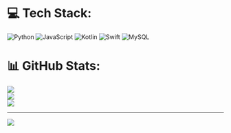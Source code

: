 
# 💻 Tech Stack:
![Python](https://img.shields.io/badge/python-3670A0?style=for-the-badge&logo=python&logoColor=ffdd54) ![JavaScript](https://img.shields.io/badge/javascript-%23323330.svg?style=for-the-badge&logo=javascript&logoColor=%23F7DF1E) ![Kotlin](https://img.shields.io/badge/kotlin-%237F52FF.svg?style=for-the-badge&logo=kotlin&logoColor=white) ![Swift](https://img.shields.io/badge/swift-F54A2A?style=for-the-badge&logo=swift&logoColor=white) ![MySQL](https://img.shields.io/badge/mysql-4479A1.svg?style=for-the-badge&logo=mysql&logoColor=white)
# 📊 GitHub Stats:
![](https://github-readme-stats.vercel.app/api?username=HEARTZ1406&theme=dark&hide_border=false&include_all_commits=false&count_private=false)<br/>
![](https://github-readme-streak-stats.herokuapp.com/?user=HEARTZ1406&theme=dark&hide_border=false)<br/>
![](https://github-readme-stats.vercel.app/api/top-langs/?username=HEARTZ1406&theme=dark&hide_border=false&include_all_commits=false&count_private=false&layout=compact)

---
[![](https://visitcount.itsvg.in/api?id=HEARTZ1406&icon=0&color=0)](https://visitcount.itsvg.in)

<!-- Proudly created with GPRM ( https://gprm.itsvg.in ) -->
